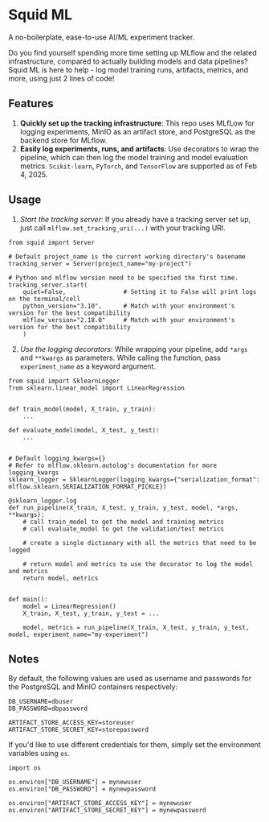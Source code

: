 # Squid ML
A no-boilerplate, ease-to-use AI/ML experiment tracker. 

Do you find yourself spending more time setting up MLflow and the related infrastructure, compared to actually building models and data pipelines? Squid ML is here to help - log model training runs, artifacts, metrics, and more, using just 2 lines of code!

## Features  
1. **Quickly set up the tracking infrastructure**: This repo uses MLfLow for logging experiments, MinIO as an artifact store, and PostgreSQL as the backend store for MLflow.  
2. **Easily log experiments, runs, and artifacts**: Use decorators to wrap the pipeline, which can then log the model training and model evaluation metrics. `Scikit-learn`, `PyTorch`, and `TensorFlow` are supported as of Feb 4, 2025. 


## Usage
1. *Start the tracking server*: If you already have a tracking server set up, just call `mlflow.set_tracking_uri(...)` with your tracking URI.  
```
from squid import Server

# Default project_name is the current working directory's basename
tracking_server = Server(project_name="my-project")     

# Python and mlflow version need to be specified the first time.
tracking_server.start(
    quiet=False,                # Setting it to False will print logs on the terminal/cell
    python_version="3.10",      # Match with your environment's version for the best compatibility
    mlflow_version="2.18.0"     # Match with your environment's version for the best compatibility
    )      
```  

2. *Use the logging decorators*: While wrapping your pipeline, add `*args` and `**kwargs` as parameters. While calling the function, pass `experiment_name` as a keyword argument. 
```
from squid import SklearnLogger
from sklearn.linear_model import LinearRegression


def train_model(model, X_train, y_train):
    ...

def evaluate_model(model, X_test, y_test):
    ...


# Default logging_kwargs={}
# Refer to mlflow.sklearn.autolog's documentation for more logging_kwargs
sklearn_logger = SklearnLogger(logging_kwargs={"serialization_format": mlflow.sklearn.SERIALIZATION_FORMAT_PICKLE})

@sklearn_logger.log
def run_pipeline(X_train, X_test, y_train, y_test, model, *args, **kwargs):
    # call train_model to get the model and training metrics
    # call evaluate_model to get the validation/test metrics

    # create a single dictionary with all the metrics that need to be logged

    # return model and metrics to use the decorator to log the model and metrics
    return model, metrics


def main():
    model = LinearRegression()
    X_train, X_test, y_train, y_test = ...

    model, metrics = run_pipeline(X_train, X_test, y_train, y_test, model, experiment_name="my-experiment")
```    


## Notes  
By default, the following values are used as username and passwords for the PostgreSQL and MinIO containers respectively: 
```
DB_USERNAME=dbuser
DB_PASSWORD=dbpassword

ARTIFACT_STORE_ACCESS_KEY=storeuser
ARTIFACT_STORE_SECRET_KEY=storepassword
```  

If you'd like to use different credentials for them, simply set the environment variables using `os`. 
```
import os 

os.environ["DB_USERNAME"] = mynewuser
os.environ["DB_PASSWORD"] = mynewpassword

os.environ["ARTIFACT_STORE_ACCESS_KEY"] = mynewuser
os.environ["ARTIFACT_STORE_SECRET_KEY"] = mynewpassword
```
